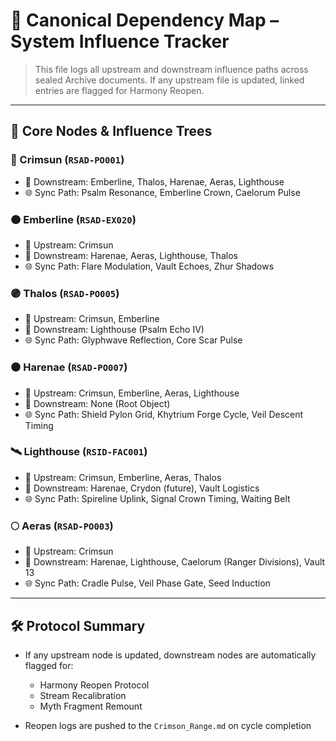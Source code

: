 # 🔗 Canonical Dependency Map – System Influence Tracker

> This file logs all upstream and downstream influence paths across sealed Archive documents.
> If any upstream file is updated, linked entries are flagged for Harmony Reopen.

---

## 🧱 Core Nodes & Influence Trees

### 🔴 Crimsun (`RSAD-PO001`)
- 🔽 Downstream: Emberline, Thalos, Harenae, Aeras, Lighthouse
- 🌐 Sync Path: Psalm Resonance, Emberline Crown, Caelorum Pulse

### 🟠 Emberline (`RSAD-EX020`)
- 🔼 Upstream: Crimsun
- 🔽 Downstream: Harenae, Aeras, Lighthouse, Thalos
- 🌐 Sync Path: Flare Modulation, Vault Echoes, Zhur Shadows

### 🟣 Thalos (`RSAD-PO005`)
- 🔼 Upstream: Crimsun, Emberline
- 🔽 Downstream: Lighthouse (Psalm Echo IV)
- 🌐 Sync Path: Glyphwave Reflection, Core Scar Pulse

### ⚫ Harenae (`RSAD-PO007`)
- 🔼 Upstream: Crimsun, Emberline, Aeras, Lighthouse
- 🔽 Downstream: None (Root Object)
- 🌐 Sync Path: Shield Pylon Grid, Khytrium Forge Cycle, Veil Descent Timing

### 🛰 Lighthouse (`RSID-FAC001`)
- 🔼 Upstream: Crimsun, Emberline, Aeras, Thalos
- 🔽 Downstream: Harenae, Crydon (future), Vault Logistics
- 🌐 Sync Path: Spireline Uplink, Signal Crown Timing, Waiting Belt

### 🌕 Aeras (`RSAD-PO003`)
- 🔼 Upstream: Crimsun
- 🔽 Downstream: Harenae, Lighthouse, Caelorum (Ranger Divisions), Vault 13
- 🌐 Sync Path: Cradle Pulse, Veil Phase Gate, Seed Induction

---

## 🛠️ Protocol Summary

- If any upstream node is updated, downstream nodes are automatically flagged for:
  - Harmony Reopen Protocol
  - Stream Recalibration
  - Myth Fragment Remount

- Reopen logs are pushed to the `Crimson_Range.md` on cycle completion
